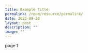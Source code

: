 ```yaml
---
title: Example Title
permalink: /room/resource/permalink/
date: 2023-09-28
layout: post
description: ""
image: ""
---
```

page 1